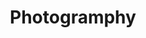 ---
title: "Photogramphy"
thumbnail: "photography_shoots_iso_clothes (6).jpeg"
link: /projects/photography.html
mouseover: "Photography works"
---